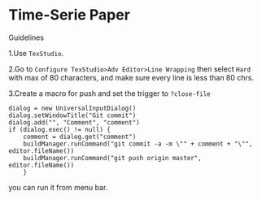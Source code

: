 # Time-Serie Paper
Guidelines

1.Use `TexStudio`.

2.Go to `Configure TexStudio>Adv Editor>Line Wrapping` then select `Hard` with max of 80 characters, and make sure every line is less than 80 chrs.

3.Create a macro for push and set the trigger to `?close-file`
```
dialog = new UniversalInputDialog()
dialog.setWindowTitle("Git commit")
dialog.add("", "Comment", "comment")
if (dialog.exec() != null) {
    comment = dialog.get("comment")
    buildManager.runCommand("git commit -a -m \"" + comment + "\"", editor.fileName())
    buildManager.runCommand("git push origin master", editor.fileName())
    }
```
you can run it from menu bar.

